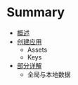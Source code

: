 # Summary

* [概述](SUMMARY.md)
* [创建应用](创建应用/Keys.md)
   * Assets
   * Keys
* [部分详解](部分详解)
   * 全局与本地数据

